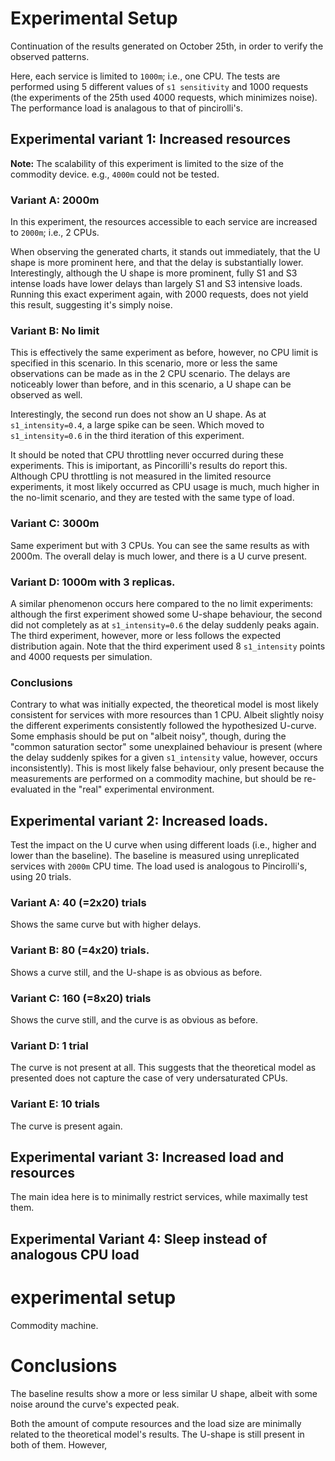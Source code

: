# Experimental Setup

Continuation of the results generated on October 25th, in order to verify the observed patterns.

Here, each service is limited to `1000m`; i.e., one CPU.
The tests are performed using 5 different values of `s1 sensitivity` and 1000 requests (the experiments of the 25th used 4000 requests, which minimizes noise).
The performance load is analagous to that of pincirolli's.

## Experimental variant 1: Increased resources

**Note:** The scalability of this experiment is limited to the size of the commodity device. e.g., `4000m` could not be tested.

### Variant A: 2000m

In this experiment, the resources accessible to each service are increased to `2000m`; i.e., 2 CPUs.

When observing the generated charts, it stands out immediately, that the U shape is more prominent here, and that the delay is substantially lower. Interestingly, although the U shape is more prominent, fully S1 and S3 intense loads have lower delays than largely S1 and S3 intensive loads. Running this exact experiment again, with 2000 requests, does not yield this result, suggesting it's simply noise.

### Variant B: No limit

This is effectively the same experiment as before, however, no CPU limit is specified in this scenario.
In this scenario, more or less the same observations can be made as in the 2 CPU scenario. The delays are noticeably lower than before, and in this scenario, a U shape can be observed as well.

Interestingly, the second run does not show an U shape. As at `s1_intensity=0.4`, a large spike can be seen. Which moved to `s1_intensity=0.6` in the third iteration of this experiment.

It should be noted that CPU throttling never occurred during these experiments. This is imiportant, as Pincorilli's results do report this. Although CPU throttling is not measured in the limited resource experiments, it most likely occurred as CPU usage is much, much higher in the no-limit scenario, and they are tested with the same type of load.

### Variant C: 3000m

Same experiment but with 3 CPUs. You can see the same results as with 2000m. The overall delay is much lower, and there is a U curve present.

### Variant D: 1000m with 3 replicas.

A similar phenomenon occurs here compared to the no limit experiments: although the first experiment showed some U-shape behaviour, the second did not completely as at `s1_intensity=0.6` the delay suddenly peaks again. The third experiment, however, more or less follows the expected distribution again. Note that the third experiment used 8 `s1_intensity` points and 4000 requests per simulation.

### Conclusions

Contrary to what was initially expected, the theoretical model is most likely consistent for services with more resources than 1 CPU. Albeit slightly noisy the different experiments consistently followed the hypothesized U-curve. Some emphasis should be put on "albeit noisy", though, during the "common saturation sector" some unexplained behaviour is present (where the delay suddenly spikes for a given `s1_intensity` value, however, occurs inconsistently). This is most likely false behaviour, only present because the measurements are performed on a commodity machine, but should be re-evaluated in the "real" experimental environment.

## Experimental variant 2: Increased loads.

Test the impact on the U curve when using different loads (i.e., higher and lower than the baseline).
The baseline is measured using unreplicated services with `2000m` CPU time.
The load used is analogous to Pincirolli's, using 20 trials.

### Variant A: 40 (=2x20) trials

Shows the same curve but with higher delays.

### Variant B: 80 (=4x20) trials.

Shows a curve still, and the U-shape is as obvious as before.

### Variant C: 160 (=8x20) trials

Shows the curve still, and the curve is as obvious as before.

### Variant D: 1 trial

The curve is not present at all. This suggests that the theoretical model as presented does not capture the case of very undersaturated CPUs.

### Variant E: 10 trials

The curve is present again.

## Experimental variant 3: Increased load and resources

The main idea here is to minimally restrict services, while maximally test them.

## Experimental Variant 4: Sleep instead of analogous CPU load



# experimental setup

Commodity machine.

# Conclusions

The baseline results show a more or less similar U shape, albeit with some noise around the curve's expected peak.

Both the amount of compute resources and the load size are minimally related to the theoretical model's results. The U-shape is still present in both of them. However, 
